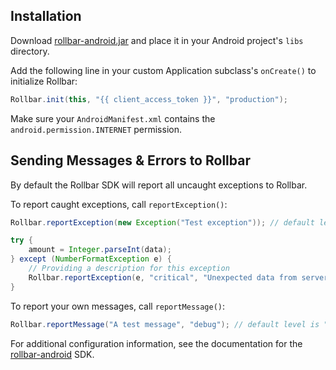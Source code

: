 ## Installation

Download <a href="https://github.com/rollbar/rollbar-android/releases/latest" target="_blank" rel="noopener">rollbar-android.jar</a> and place it in your Android project's `libs` directory.

Add the following line in your custom Application subclass's `onCreate()` to initialize Rollbar:

```java
Rollbar.init(this, "{{ client_access_token }}", "production");
```

Make sure your `AndroidManifest.xml` contains the `android.permission.INTERNET` permission.

## Sending Messages & Errors to Rollbar

By default the Rollbar SDK will report all uncaught exceptions to Rollbar.

To report caught exceptions, call `reportException()`:

```java
Rollbar.reportException(new Exception("Test exception")); // default level is "warning"

try {
    amount = Integer.parseInt(data);
} except (NumberFormatException e) {
    // Providing a description for this exception
    Rollbar.reportException(e, "critical", "Unexpected data from server");
}
```

To report your own messages, call `reportMessage()`:

```java
Rollbar.reportMessage("A test message", "debug"); // default level is "info"
```

For additional configuration information, see the documentation for the <a href="https://github.com/rollbar/rollbar-android " target="_blank" rel="noopener">rollbar-android</a> SDK.
